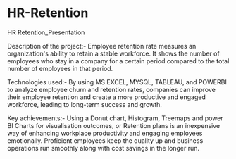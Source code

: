# HR-Retention
HR Retention_Presentation

Description of the project:- Employee retention rate measures an organization's ability to
retain a stable workforce. It shows the number of employees who stay in a company for a
certain period compared to the total number of employees in that period.

Technologies used:- By using MS EXCEL, MYSQL, TABLEAU, and POWERBI to analyze
employee churn and retention rates, companies can improve their employee retention
and create a more productive and engaged workforce, leading to long-term success and
growth.

Key achievements:- Using a Donut chart, Histogram, Treemaps and power BI Charts for
visualisation outcomes, or Retention plans is an inexpensive way of enhancing workplace
productivity and engaging employees emotionally. Proficient employees keep the quality
up and business operations run smoothly along with cost savings in the longer run.
